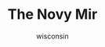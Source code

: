 ---
media: "images/rounds/round_4_2/novy_mir.png"
media_type: image
type: art
title: The Novy Mir
author: [wisconsin]
desc: The Soviet forces find the Clown onboard the <i>Novy Mir</i>.
---